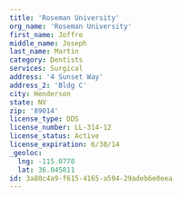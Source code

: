 ```yaml
---
title: 'Roseman University'
org_name: 'Roseman University'
first_name: Joffre
middle_name: Joseph
last_name: Martin
category: Dentists
services: Surgical
address: '4 Sunset Way'
address_2: 'Bldg C'
city: Henderson
state: NV
zip: '89014'
license_type: DDS
license_number: LL-314-12
license_status: Active
license_expiration: 6/30/14
_geoloc:
  lng: -115.0778
  lat: 36.045811
id: 3a80c4a9-f615-4165-a594-29adeb6e0eea
---
```

